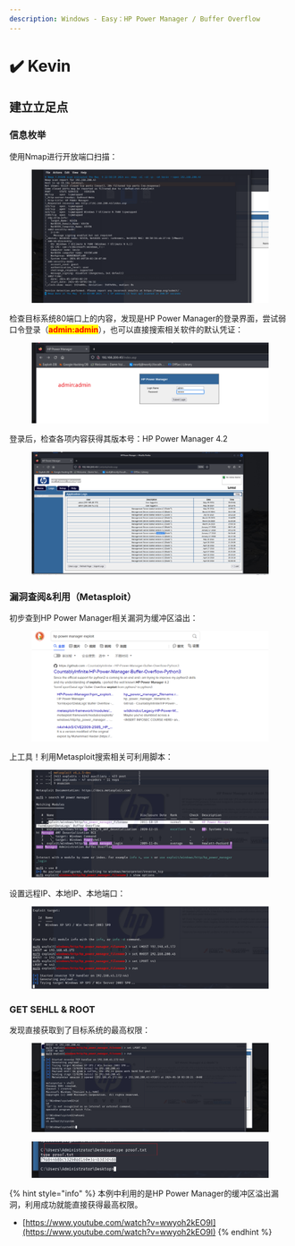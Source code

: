 ```yaml
---
description: Windows - Easy：HP Power Manager / Buffer Overflow
---
```


# ✔️ Kevin

## 建立立足点

### 信息枚举

使用Nmap进行开放端口扫描：

<figure><img src="../.gitbook/assets/1 (1) (1) (1) (1) (1) (1).png" alt=""><figcaption></figcaption></figure>

检查目标系统80端口上的内容，发现是HP Power Manager的登录界面，尝试弱口令登录（<mark style="color:red;">**admin:admin**</mark>），也可以直接搜索相关软件的默认凭证：

<figure><img src="../.gitbook/assets/2 (1) (1) (1) (1) (1) (1).png" alt=""><figcaption></figcaption></figure>

登录后，检查各项内容获得其版本号：HP Power Manager 4.2

<figure><img src="../.gitbook/assets/3 (1) (1) (1) (1).png" alt=""><figcaption></figcaption></figure>

### 漏洞查阅&利用（Metasploit）

初步查到HP Power Manager相关漏洞为缓冲区溢出：

<figure><img src="../.gitbook/assets/5 (1) (1) (1) (1) (1).png" alt=""><figcaption></figcaption></figure>

上工具！利用Metasploit搜索相关可利用脚本：

<figure><img src="../.gitbook/assets/4 (1) (1) (1) (1) (1).png" alt=""><figcaption></figcaption></figure>

设置远程IP、本地IP、本地端口：

<figure><img src="../.gitbook/assets/6 (1) (1) (1) (1) (1).png" alt=""><figcaption></figcaption></figure>

### GET SEHLL & ROOT

发现直接获取到了目标系统的最高权限：

<figure><img src="../.gitbook/assets/7 (3).png" alt=""><figcaption></figcaption></figure>

<figure><img src="../.gitbook/assets/8 (3).png" alt=""><figcaption></figcaption></figure>

{% hint style="info" %}
本例中利用的是HP Power Manager的缓冲区溢出漏洞，利用成功就能直接获得最高权限。

* [https://www.youtube.com/watch?v=wwyoh2kEO9I](https://www.youtube.com/watch?v=wwyoh2kEO9I)
{% endhint %}
